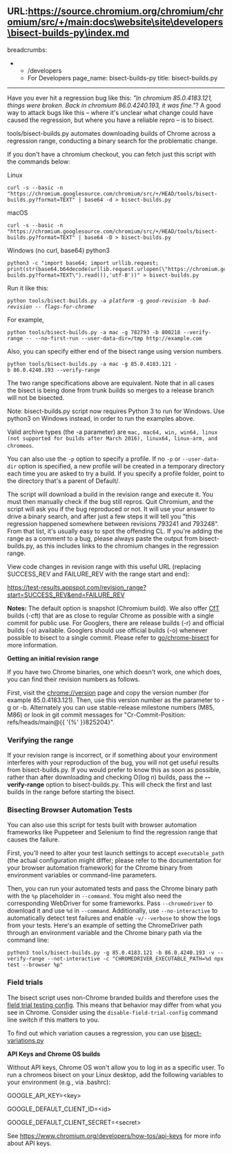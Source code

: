 URL:https://source.chromium.org/chromium/chromium/src/+/main:docs\website\site\developers\bisect-builds-py\index.md
---
breadcrumbs:
- - /developers
  - For Developers
page_name: bisect-builds-py
title: bisect-builds.py
---

Have you ever hit a regression bug like this: *"In chromium 85.0.4183.121,
things were broken. Back in chromium 86.0.4240.193, it was fine."*? A good way
to attack bugs like this – where it's unclear what change could have caused the
regression, but where you have a reliable repro – is to bisect.

tools/bisect-builds.py automates downloading builds of Chrome across a
regression range, conducting a binary search for the problematic change.

If you don't have a chromium checkout, you can fetch just this script with the
commands below:

Linux

```none
curl -s --basic -n "https://chromium.googlesource.com/chromium/src/+/HEAD/tools/bisect-builds.py?format=TEXT" | base64 -d > bisect-builds.py
```

macOS

```none
curl -s --basic -n "https://chromium.googlesource.com/chromium/src/+/HEAD/tools/bisect-builds.py?format=TEXT" | base64 -D > bisect-builds.py
```

Windows (no curl, base64) python3

```none
python3 -c "import base64; import urllib.request; print(str(base64.b64decode(urllib.request.urlopen(\"https://chromium.googlesource.com/chromium/src/+/HEAD/tools/bisect-builds.py?format=TEXT\").read()),'utf-8'))" > bisect-builds.py
```

Run it like this:

<pre><code>python tools/bisect-builds.py -a <i>platform</i> -g <i>good-revision</i> -b <i>bad-revision</i> -- <i>flags-for-chrome</i>
</code></pre>

For example,

```none
python tools/bisect-builds.py -a mac -g 782793 -b 800218 --verify-range -- --no-first-run --user-data-dir=/tmp http://example.com
```

Also, you can specify either end of the bisect range using version numbers.

```none
python tools/bisect-builds.py -a mac -g 85.0.4183.121 -b 86.0.4240.193 --verify-range
```

The two range specifications above are equivalent. Note that in all cases the
bisect is being done from trunk builds so merges to a release branch will not be
bisected.

Note: bisect-builds.py script now requires Python 3 to run for Windows. Use
python3 on Windows instead, in order to run the examples above.

Valid archive types (the -a parameter) are `mac, mac64, win, win64, linux (not
supported for builds after March 2016), linux64, linux-arm, and chromeos`.

You can also use the `-p` option to specify a profile. If no `-p` or
`--user-data-dir` option is specified, a new profile will be created in a
temporary directory each time you are asked to try a build. If you specify a
profile folder, point to the directory that's a parent of Default/.

The script will download a build in the revision range and execute it. You must
then manually check if the bug still repros. Quit Chromium, and the script will
ask you if the bug reproduced or not. It will use your answer to drive a binary
search, and after just a few steps it will tell you "this regression happened
somewhere between revisions 793241 and 793248". From that list, it's usually
easy to spot the offending CL. If you're adding the range as a comment to a bug,
please always paste the output from bisect-builds.py, as this includes links to
the chromium changes in the regression range.

View code changes in revision range with this useful URL (replacing SUCCESS_REV
and FAILURE_REV with the range start and end):

<https://test-results.appspot.com/revision_range?start=SUCCESS_REV&end=FAILURE_REV>

**Notes:** The default option is snapshot (Chromium build). We also offer
[CfT](https://developer.chrome.com/blog/chrome-for-testing) builds (-cft) that
are as close to regular Chrome as possible with a single commit for public use.
For Googlers, there are release builds (-r) and official builds (-o) available.
Googlers should use official builds (-o) whenever possible to bisect to a single
commit. Please refer to [go/chrome-bisect](http://go/chrome-bisect) for more
information.

**Getting an initial revision range**

If you have two Chrome binaries, one which doesn't work, one which does, you can
find their revision numbers as follows.

First, visit the [chrome://version](javascript:void(0);) page and copy the
version number (for example 85.0.4183.121). Then, use this version number as the
parameter to -g or -b. Alternately you can use stable-release milestone numbers
(M85, M86) or look in git commit messages for "Cr-Commit-Position:
refs/heads/main@{{ '{%' }}825204}".

### Verifying the range

If your revision range is incorrect, or if something about your environment
interferes with your reproduction of the bug, you will not get useful results
from bisect-builds.py. If you would prefer to know this as soon as possible,
rather than after downloading and checking O(log n) builds, pass the
**--verify-range** option to bisect-builds.py. This will check the first and
last builds in the range before starting the bisect.

### Bisecting Browser Automation Tests

You can also use this script for tests built with browser automation frameworks
like Puppeteer and Selenium to find the regression range that causes the
failure.

First, you'll need to alter your test launch settings to accept
`executable_path` (the actual configuration might differ; please refer to the
documentation for your browser automation framework) for the Chrome binary from
environment variables or command-line parameters.

Then, you can run your automated tests and pass the Chrome binary path with the
`%p` placeholder in `--command`. You might also need the corresponding WebDriver
for some frameworks. Pass `--chromedriver` to download it and use `%d` in
`--command`. Additionally, use `--no-interactive` to automatically detect test
failures and enable `-v/--verbose` to show the logs from your tests. Here's an
example of setting the ChromeDriver path through an environment variable and the
Chrome binary path via the command line:

```none
python3 tools/bisect-builds.py -g 85.0.4183.121 -b 86.0.4240.193 -v --verify-range --not-interactive -c "CHROMEDRIVER_EXECUTABLE_PATH=%d npx test --browser %p"
```


### Field trials

The bisect script uses non-Chrome branded builds and therefore uses the [field
trial testing config](
https://chromium.googlesource.com/chromium/src/+/main/testing/variations/README.md).
This means that behavior may differ from what you see in Chrome.  Consider
using the `disable-field-trial-config` command line switch if this matters to
you.

To find out which variation causes a regression, you can use [bisect-variations.py](
https://chromium.googlesource.com/chromium/src/+/refs/heads/main/tools/variations/bisect_variations.py)

**API Keys and Chrome OS builds**

Without API keys, Chrome OS won't allow you to log in as a specific user. To run
a chromeos bisect on your Linux desktop, add the following variables to your
environment (e.g., via .bashrc):

GOOGLE_API_KEY=&lt;key&gt;

GOOGLE_DEFAULT_CLIENT_ID=&lt;id&gt;

GOOGLE_DEFAULT_CLIENT_SECRET=&lt;secret&gt;

See <https://www.chromium.org/developers/how-tos/api-keys> for more info about
API keys.

